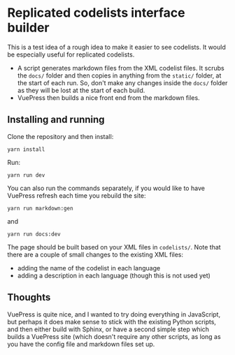 # Replicated codelists interface builder

This is a test idea of a rough idea to make it easier to see codelists. It would be especially useful for replicated codelists.

* A script generates markdown files from the XML codelist files. It scrubs the `docs/` folder and then copies in anything from the `static/` folder, at the start of each run. So, don't make any changes inside the `docs/` folder as they will be lost at the start of each build.
* VuePress then builds a nice front end from the markdown files.

## Installing and running

Clone the repository and then install:
```
yarn install
```

Run:

```
yarn run dev
```

You can also run the commands separately, if you would like to have VuePress refresh each time you rebuild the site:

```
yarn run markdown:gen
```

and

```
yarn run docs:dev
```

The page should be built based on your XML files in `codelists/`. Note that there are a couple of small changes to the existing XML files:

* adding the name of the codelist in each language
* adding a description in each language (though this is not used yet)

## Thoughts

VuePress is quite nice, and I wanted to try doing everything in JavaScript, but perhaps it does make sense to stick with the existing Python scripts, and then either build with Sphinx, or have a second simple step which builds a VuePress site (which doesn't require any other scripts, as long as you have the config file and markdown files set up. 
